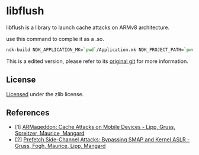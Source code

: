 # libflush

libflush is a library to launch cache attacks on ARMv8 architecture.  

use this command to complie it as a .so.
```bash
ndk-build NDK_APPLICATION_MK=`pwd`/Application.mk NDK_PROJECT_PATH=`pwd`
``` 

This is a edited version, please refer to its [original git](https://github.com/IAIK/armageddon.git) for more information.
## License

[Licensed](LICENSE) under the zlib license.

## References

* [1] [ARMageddon: Cache Attacks on Mobile Devices - Lipp, Gruss, Spreitzer, Maurice, Mangard](https://www.usenix.org/conference/usenixsecurity16/technical-sessions/presentation/lipp)
* [2] [Prefetch Side-Channel Attacks: Bypassing SMAP and Kernel ASLR - Gruss, Fogh, Maurice, Lipp, Mangard]()
